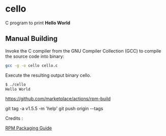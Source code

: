 # cello

C program to print **Hello World**

## Manual Building

Invoke the C compiler from the GNU Compiler Collection (GCC) to compile the source code into binary:

```bash
gcc -g -o cello cello.c
```

Execute the resulting output binary cello.

```bash
$ ./cello
Hello World
```

https://github.com/marketplace/actions/rpm-build

git tag -a v1.5.5 -m 'help'
git push origin --tags
  
Credits :

[RPM Packaging Guide](https://rpm-packaging-guide.github.io)
